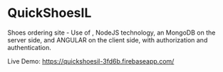 # QuickShoesIL

Shoes ordering site - Use of , NodeJS technology, 
an MongoDB on the server side, and ANGULAR on the client side,
with authorization and authentication.

Live Demo: https://quickshoesil-3fd6b.firebaseapp.com/


